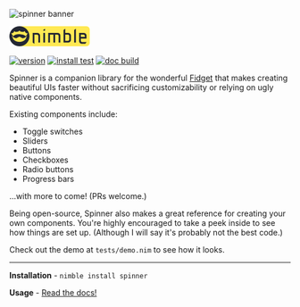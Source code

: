 ![spinner banner](https://knaque.dev/ext/spinner_banner.png)

[![nimble](https://raw.githubusercontent.com/knaque/nimble-tag-2/master/nimble-tag-2.png)](https://github.com/knaque/nimble-tag-2)

[![version](https://nimble.directory/ci/badges/spinner/version.svg)](https://nimble.directory/pkg/spinner)
[![install test](https://nimble.directory/ci/badges/spinner/nimdevel/status.svg)](https://github.com/Knaque/spinner)
[![doc build](https://nimble.directory/ci/badges/spinner/nimdevel/docstatus.svg)](https://nimble.directory/docs/spinner//spinner.html)

Spinner is a companion library for the wonderful
[Fidget](https://github.com/treeform/fidget) that makes creating beautiful UIs faster
without sacrificing customizability or relying on ugly native components.

Existing components include:
- Toggle switches
- Sliders
- Buttons
- Checkboxes
- Radio buttons
- Progress bars

...with more to come! (PRs welcome.)

Being open-source, Spinner also makes a great reference for creating your own
components. You're highly encouraged to take a peek inside to see how things
are set up. (Although I will say it's probably not the best code.)

Check out the demo at `tests/demo.nim` to see how it looks.

---

**Installation** - `nimble install spinner`

**Usage** - [Read the docs!](https://nimble.directory/docs/spinner//spinner.html)